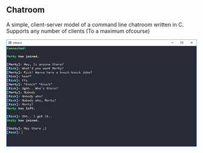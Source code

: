 ## Chatroom

A simple, client-server model of a command line chatroom written in C. Supports any number of clients (To a maximum ofcourse)

![alt text](chatroom.png)
